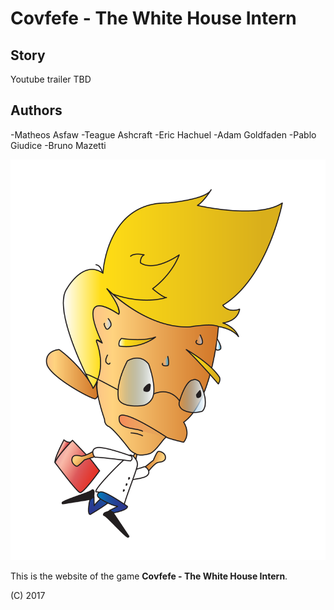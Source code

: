 # Covfefe - The White House Intern

## Story 

Youtube trailer TBD


## Authors

-Matheos Asfaw 
-Teague Ashcraft
-Eric Hachuel
-Adam Goldfaden
-Pablo Giudice 
-Bruno Mazetti


![](covfefe.png)

This is the website of the game **Covfefe - The White House Intern**. 

(C) 2017